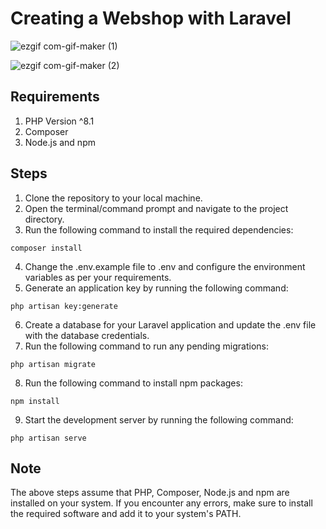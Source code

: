 # Creating a Webshop with Laravel

![ezgif com-gif-maker (1)](https://user-images.githubusercontent.com/111639941/216830192-562cbb3d-1e1e-4e1f-927a-94e7454ec8e3.gif)

![ezgif com-gif-maker (2)](https://user-images.githubusercontent.com/111639941/216830448-d4b6bb96-78ec-4b59-9138-616a65abdbbc.gif)


## Requirements
1. PHP Version ^8.1
2. Composer
3. Node.js and npm

## Steps
1. Clone the repository to your local machine.
2. Open the terminal/command prompt and navigate to the project directory.
3. Run the following command to install the required dependencies:
```
composer install
```
4. Change the .env.example file to .env and configure the environment variables as per your requirements.
5. Generate an application key by running the following command:
```
php artisan key:generate
```
6. Create a database for your Laravel application and update the .env file with the database credentials.
7. Run the following command to run any pending migrations:
```
php artisan migrate
```
8. Run the following command to install npm packages:
```
npm install
```
9. Start the development server by running the following command:
```
php artisan serve
```

## Note
The above steps assume that PHP, Composer, Node.js and npm are installed on your system. If you encounter any errors, make sure to install the required software and add it to your system's PATH.

